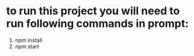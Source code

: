 # to run this project you will need to run following commands in prompt:
 1) npm install
 2) npm start

